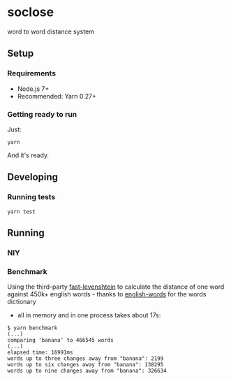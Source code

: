 soclose
=======
word to word distance system

## Setup

### Requirements
- Node.js 7+
- Recommended: Yarn 0.27+

### Getting ready to run
Just:
```
yarn
```
And it's ready.

## Developing

### Running tests

```
yarn test
```

## Running

### NIY

### Benchmark

Using the third-party
[fast-levenshtein](https://github.com/hiddentao/fast-levenshtein)
to calculate the distance of one word against 450k+ english words - thanks to
[english-words](https://github.com/dwyl/english-words) for the words dictionary
- all in memory and in one process takes about 17s:
```
$ yarn benchmark
(...)
comparing 'banana' to 466545 words
(...)
elapsed time: 16991ms
words up to three changes away from "banana": 2199
words up to six changes away from "banana": 138295
words up to nine changes away from "banana": 326634
```

